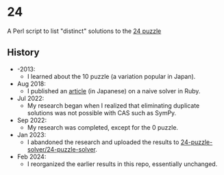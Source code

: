 # 24

A Perl script to list "distinct" solutions to the [24 puzzle](https://en.wikipedia.org/wiki/24_(puzzle))

## History

* -2013:
    * I learned about the 10 puzzle (a variation popular in Japan).
* Aug 2018:
    * I published an [article](http://archive.today/2018.08.25-001836/http://konno.co.nf/%E3%83%86%E3%83%B3%E3%83%91%E3%82%BA%E3%83%AB) (in Japanese) on a naive solver in Ruby.
* Jul 2022:
    * My research began when I realized that eliminating duplicate solutions was not possible with CAS such as SymPy.
* Sep 2022:
    * My research was completed, except for the 0 puzzle.
* Jan 2023:
    * I abandoned the research and uploaded the results to [24-puzzle-solver/24-puzzle-solver](https://github.com/24-puzzle-solver/24-puzzle-solver).
* Feb 2024:
    * I reorganized the earlier results in this repo, essentially unchanged.
